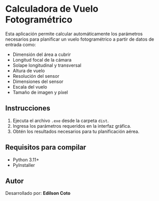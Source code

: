 # Calculadora de Vuelo Fotogramétrico

Esta aplicación permite calcular automáticamente los parámetros necesarios para planificar un vuelo fotogramétrico a partir de datos de entrada como:

- Dimensión del área a cubrir
- Longitud focal de la cámara
- Solape longitudinal y transversal
- Altura de vuelo
- Resolución del sensor
- Dimensiones del sensor
- Escala del vuelo
- Tamaño de imagen y píxel

## Instrucciones

1. Ejecuta el archivo `.exe` desde la carpeta `dist`.
2. Ingresa los parámetros requeridos en la interfaz gráfica.
3. Obtén los resultados necesarios para tu planificación aérea.

## Requisitos para compilar

- Python 3.11+
- PyInstaller

## Autor

Desarrollado por: **Edilson Coto**
